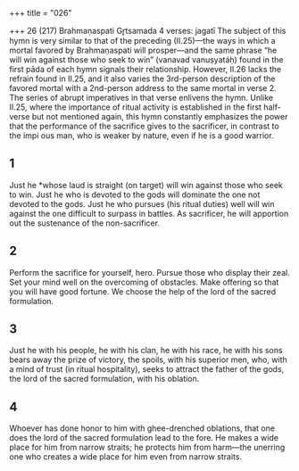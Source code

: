 +++
title = "026"

+++
26 (217)
Brahmaṇaspati
Gr̥tsamada
4 verses: jagatī
The subject of this hymn is very similar to that of the preceding (II.25)—the ways  in which a mortal favored by Brahmaṇaspati will prosper—and the same phrase  “he will win against those who seek to win” (vanavad vanuṣyatáḥ) found in the first  pāda of each hymn signals their relationship. However, II.26 lacks the refrain found  in II.25, and it also varies the 3rd-person description of the favored mortal with a  2nd-person address to the same mortal in verse 2. The series of abrupt imperatives  in that verse enlivens the hymn.
Unlike II.25, where the importance of ritual activity is established in the first  half-verse but not mentioned again, this hymn constantly emphasizes the power  that the performance of the sacrifice gives to the sacrificer, in contrast to the impi ous man, who is weaker by nature, even if he is a good warrior.
## 1
Just he *whose laud is straight (on target) will win against those who  seek to win. Just he who is devoted to the gods will dominate the one  not devoted to the gods.
Just he who pursues (his ritual duties) well will win against the one
difficult to surpass in battles. As sacrificer, he will apportion out the  sustenance of the non-sacrificer.
## 2
Perform the sacrifice for yourself, hero. Pursue those who display their  zeal. Set your mind well on the overcoming of obstacles. Make offering so that you will have good fortune. We choose the help of  the lord of the sacred formulation.
## 3
Just he with his people, he with his clan, he with his race, he with his sons  bears away the prize of victory, the spoils, with his superior men,
who, with a mind of trust (in ritual hospitality), seeks to attract the  father of the gods, the lord of the sacred formulation, with his
oblation.
## 4
Whoever has done honor to him with ghee-drenched oblations, that one  does the lord of the sacred formulation lead to the fore.
He makes a wide place for him from narrow straits; he protects him from  harm—the unerring one who creates a wide place for him even from  narrow straits.
